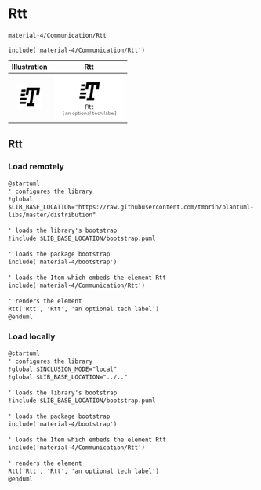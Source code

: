 # Rtt


```text
material-4/Communication/Rtt
```

```text
include('material-4/Communication/Rtt')
```



| Illustration | Rtt |
| :---: | :---: |
| ![illustration for Illustration](../../material-4/Communication/Rtt.png) | ![illustration for Rtt](../../material-4/Communication/Rtt.Local.png) |




## Rtt

### Load remotely
```plantuml
@startuml
' configures the library
!global $LIB_BASE_LOCATION="https://raw.githubusercontent.com/tmorin/plantuml-libs/master/distribution"

' loads the library's bootstrap
!include $LIB_BASE_LOCATION/bootstrap.puml

' loads the package bootstrap
include('material-4/bootstrap')

' loads the Item which embeds the element Rtt
include('material-4/Communication/Rtt')

' renders the element
Rtt('Rtt', 'Rtt', 'an optional tech label')
@enduml
```

### Load locally
```plantuml
@startuml
' configures the library
!global $INCLUSION_MODE="local"
!global $LIB_BASE_LOCATION="../.."

' loads the library's bootstrap
!include $LIB_BASE_LOCATION/bootstrap.puml

' loads the package bootstrap
include('material-4/bootstrap')

' loads the Item which embeds the element Rtt
include('material-4/Communication/Rtt')

' renders the element
Rtt('Rtt', 'Rtt', 'an optional tech label')
@enduml
```


